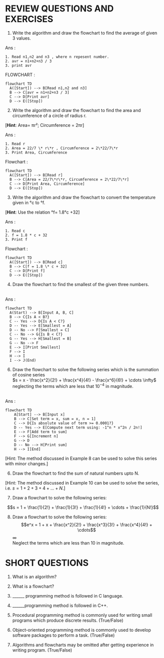 # REVIEW QUESTIONS AND EXERCISES

1. Write the algorithm and draw the flowchart to find the average of given 3 values.<br>

Ans : 
```
1. Read n1,n2 and n3 , where n repesent number.
2. avr = n1+n2+n3 / 3
3. print avr  
```
FLOWCHART : <br>

```mermaid
flowchart TD
  A([Start]) --> B[Read n1,n2 and n3]
  B --> C[avr = n1+n2+n3 / 3]
  C --> D[Print avr]
  D --> E([Stop])
```


2. Write the algorithm and draw the flowchart to find the area and circumference of a circle of radius r.

[**Hint**: Area= πr²; Circumference = 2πr]<br>

Ans : 

```
1. Read r
2. Area = 22/7 \* r\*r , Circumference = 2\*22/7\*r
3. Print Area, Circumference
```

Flowchart :
```mermaid
flowchart TD
  A([Start]) --> B[Read r]
  B --> C[Area = 22/7\*r\*r, Circumference = 2\*22/7\*r]
  C --> D[Print Area, Circumference]
  D --> E([Stop])
```

3. Write the algorithm and draw the flowchart to convert the temperature given in °c to °f.

[**Hint**: Use the relation °f= 1.8°c +32]<br>

Ans : 
```
1. Read c
2. f = 1.8 * c + 32
3. Print f 
```
Flowchart : 
```mermaid
flowchart TD
  A([Start]) --> B[Read c]
  B --> C[f = 1.8 \* c + 32]
  C --> D[Print f]
  D --> E([Stop])
```

4. Draw the flowchart to find the smallest of the given three numbers.
<br>
Ans :

```mermaid
flowchart TD
  A(Start) --> B[Input A, B, C]
  B --> C{Is A < B?}
  C -- Yes --> D{Is A < C?}
  D -- Yes --> E[Smallest = A]
  D -- No --> F[Smallest = C]
  C -- No --> G{Is B < C?}
  G -- Yes --> H[Smallest = B]
  G -- No --> F
  E --> I[Print Smallest]
  F --> I
  H --> I
  I --> J(End)
``` 


6. Draw the flowchart to solve the following series which is the summation of cosine series <br>
$s = x - \frac{x^2}{2!} + \frac{x^4}{4!} - \frac{x^6}{6!} + \cdots \infty$ neglecting the terms which are less that $10^{-4}$ in magnitude.
<br>
Ans :

```mermaid
flowchart TD
    A[Start] --> B[Input x]
    B --> C[Set term = x, sum = x, n = 1]
    C --> D{Is absolute value of term >= 0.0001?}
    D -- Yes --> E[Compute next term using: -1^n * x^2n / 2n!]
    E --> F[Add term to sum]
    F --> G[Increment n]
    G --> D
    D -- No --> H[Print sum]
    H --> I[End]
```

[Hint: The method discussed in Example 8 can be used to solve this series with minor changes.]

6. Draw the flowchart to find the sum of natural numbers upto N.

[Hint: The method discussed in Example 10 can be used to solve the series, i.e. $s = 1 + 2+ 3 + 4 + ... + N$.]

7. Draw a flowchart to solve the following series:

$$s = 1 + \frac{1}{2!} + \frac{1}{3!} + \frac{1}{4!} + \cdots + \frac{1}{N!}$$

8. Draw a flowchart to solve the following series: <br>
$$e^x = 1 + x + \frac{x^2}{2!} + \frac{x^3}{3!} + \frac{x^4}{4!} + \cdots$$ ∞ <br>
Neglect the terms which are less than 10 in magnitude. 

# SHORT QUESTIONS

1. What is an algorithm?

2. What is a flowchart?

3. ______ programming method is followed in C language.

4. ______programming method is followed in C++.

5. Procedural programming method is commonly used for writing small programs which produce discrete results. (True/False)

6. Object-oriented programming method is commonly used to develop software packages to perform a task. (True/False)

7. Algorithms and flowcharts may be omitted after getting experience in writing program. (True/False)




